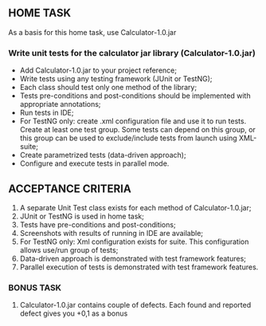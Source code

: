 ## HOME TASK
As a basis for this home task, use Calculator-1.0.jar
### Write unit tests for the calculator jar  library (Calculator-1.0.jar)
* Add Calculator-1.0.jar to your project reference;
* Write tests using any testing framework (JUnit or TestNG);
* Each class should test only one method of the library;
* Tests pre-conditions and post-conditions should be implemented with appropriate annotations;
* Run tests in IDE;
* For TestNG only: create .xml configuration file and use it to run tests. Create at least one test group. Some tests can depend on this group, or this group can be used to exclude/include tests from launch using XML-suite;
* Create parametrized tests (data-driven approach);
* Configure and execute tests in parallel mode.

## ACCEPTANCE CRITERIA
1.	A separate Unit Test class exists for each method of Calculator-1.0.jar;
2.	JUnit or TestNG is used in home task;
3.	Tests have pre-conditions and post-conditions;
4.	Screenshots with results of running in IDE are available;
5.	For TestNG only: Xml configuration exists for suite. This configuration allows use/run group of tests;
6.	Data-driven approach is demonstrated with test framework features;
7.	Parallel execution of tests is demonstrated with test framework features.

### BONUS TASK
1.	Calculator-1.0.jar contains couple of defects. Each found and reported defect gives you +0,1 as a bonus
